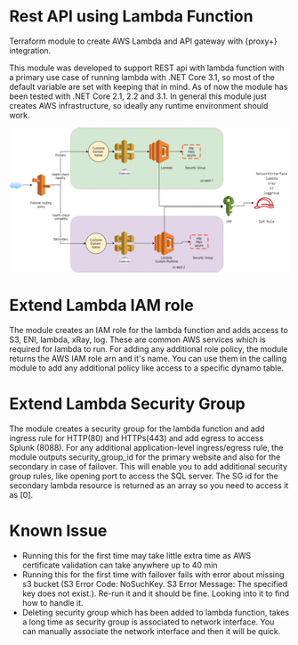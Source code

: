 # Rest API using Lambda Function
Terraform module to create AWS Lambda and API gateway with {proxy+} integration.

This module was developed to support REST api with lambda function with a primary use case of running lambda with .NET Core 3.1, so most of the default variable are set with keeping that in mind. As of now the module has been tested with .NET Core 2.1, 2.2 and 3.1. In general this module just creates AWS infrastructure, so ideally any runtime environment should work.

![multi-region-lambda](https://github.com/rahulrraj/terraform-aws-lambda/blob/master/documentation/multi-region-lambda.png)

# Extend Lambda IAM role
The module creates an IAM role for the lambda function and adds access to S3, ENI, lambda, xRay, log. These are common AWS services which is required for lambda to run. For adding any additional role policy, the module returns the AWS IAM role arn and it's name. You can use them in the calling module to add any additional policy like access to a specific dynamo table.

# Extend Lambda Security Group
The module creates a security group for the lambda function and add ingress rule for HTTP(80) and HTTPs(443) and add egress to access Splunk (8088). For any additional application-level ingress/egress rule, the module outputs security_group_id for the primary website and also for the secondary in case of failover. This will enable you to add additional security group rules, like opening port to access the SQL server. The SG id for the secondary lambda resource is returned as an array so you need to access it as [0].

# Known Issue
- Running this for the first time may take little extra time as AWS certificate validation can take anywhere up to 40 min
- Running this for the first time with failover fails with error about missing s3 bucket (S3 Error Code: NoSuchKey. S3 Error Message: The specified key does not exist.). Re-run it and it should be fine. Looking into it to find how to handle it. 
- Deleting security group which has been added to lambda function, takes a long time as security group is associated to network interface. You can manually associate the network interface and then it will be quick. 
